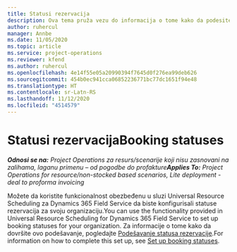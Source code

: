 ```yaml
---
title: Statusi rezervacija
description: Ova tema pruža vezu do informacija o tome kako da podesite statuse rezervacija za uslugu Project Operations.
author: ruhercul
manager: Annbe
ms.date: 11/05/2020
ms.topic: article
ms.service: project-operations
ms.reviewer: kfend
ms.author: ruhercul
ms.openlocfilehash: 4e14f55e05a20990394f7645d0f276ea99deb626
ms.sourcegitcommit: 454b0ec941cca06852236771bc77dc1651f94e48
ms.translationtype: HT
ms.contentlocale: sr-Latn-RS
ms.lasthandoff: 11/12/2020
ms.locfileid: "4514579"
---
```

# <a name="booking-statuses"></a><span data-ttu-id="9ecab-103">Statusi rezervacija</span><span class="sxs-lookup"><span data-stu-id="9ecab-103">Booking statuses</span></span>

<span data-ttu-id="9ecab-104">_**Odnosi se na:** Project Operations za resurs/scenarije koji nisu zasnovani na zalihama, laganu primenu – od pogodbe do profakture_</span><span class="sxs-lookup"><span data-stu-id="9ecab-104">_**Applies To:** Project Operations for resource/non-stocked based scenarios, Lite deployment - deal to proforma invoicing_</span></span>

<span data-ttu-id="9ecab-105">Možete da koristite funkcionalnost obezbeđenu u sluzi Universal Resource Scheduling za Dynamics 365 Field Service da biste konfigurisali statuse rezervacija za svoju organizaciju.</span><span class="sxs-lookup"><span data-stu-id="9ecab-105">You can use the functionality provided in Universal Resource Scheduling for Dynamics 365 Field Service to set up booking statuses for your organization.</span></span> <span data-ttu-id="9ecab-106">Za informacije o tome kako da dovršite ovo podešavanje, pogledajte [Podešavanje statusa rezervacije](https://docs.microsoft.com/dynamics365/field-service/set-up-booking-statuses).</span><span class="sxs-lookup"><span data-stu-id="9ecab-106">For information on how to complete this set up, see [Set up booking statuses](https://docs.microsoft.com/dynamics365/field-service/set-up-booking-statuses).</span></span>

